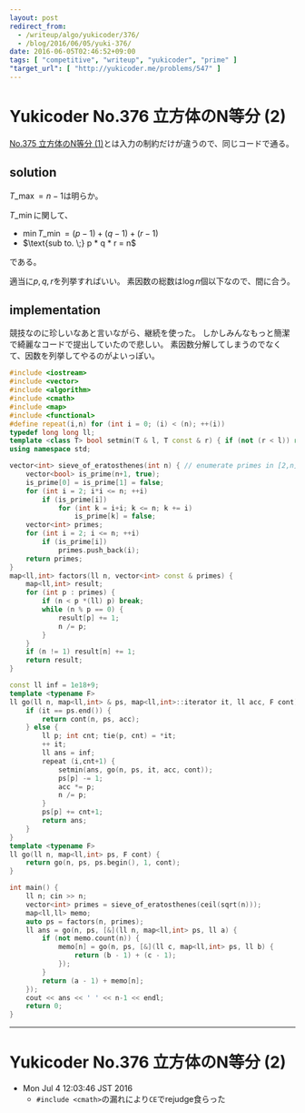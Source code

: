 ```yaml
---
layout: post
redirect_from:
  - /writeup/algo/yukicoder/376/
  - /blog/2016/06/05/yuki-376/
date: 2016-06-05T02:46:52+09:00
tags: [ "competitive", "writeup", "yukicoder", "prime" ]
"target_url": [ "http://yukicoder.me/problems/547" ]
---
```


# Yukicoder No.376 立方体のN等分 (2)

[No.375 立方体のN等分 (1)](http://yukicoder.me/problems/489)とは入力の制約だけが違うので、同じコードで通る。

## solution

$T\_\max = n - 1$は明らか。

$T\_\min$に関して、

-   $\min T\_\min = (p - 1) + (q - 1) + (r - 1)$
-   $\text{sub to. \;} p * q * r = n$

である。

適当に$p, q, r$を列挙すればいい。
素因数の総数は$\log n$個以下なので、間に合う。

## implementation

競技なのに珍しいなあと言いながら、継続を使った。
しかしみんなもっと簡潔で綺麗なコードで提出していたので悲しい。
素因数分解してしまうのでなくて、因数を列挙してやるのがよいっぽい。

``` c++
#include <iostream>
#include <vector>
#include <algorithm>
#include <cmath>
#include <map>
#include <functional>
#define repeat(i,n) for (int i = 0; (i) < (n); ++(i))
typedef long long ll;
template <class T> bool setmin(T & l, T const & r) { if (not (r < l)) return false; l = r; return true; }
using namespace std;

vector<int> sieve_of_eratosthenes(int n) { // enumerate primes in [2,n] with O(n log log n)
    vector<bool> is_prime(n+1, true);
    is_prime[0] = is_prime[1] = false;
    for (int i = 2; i*i <= n; ++i)
        if (is_prime[i])
            for (int k = i+i; k <= n; k += i)
                is_prime[k] = false;
    vector<int> primes;
    for (int i = 2; i <= n; ++i)
        if (is_prime[i])
            primes.push_back(i);
    return primes;
}
map<ll,int> factors(ll n, vector<int> const & primes) {
    map<ll,int> result;
    for (int p : primes) {
        if (n < p *(ll) p) break;
        while (n % p == 0) {
            result[p] += 1;
            n /= p;
        }
    }
    if (n != 1) result[n] += 1;
    return result;
}

const ll inf = 1e18+9;
template <typename F>
ll go(ll n, map<ll,int> & ps, map<ll,int>::iterator it, ll acc, F cont) {
    if (it == ps.end()) {
        return cont(n, ps, acc);
    } else {
        ll p; int cnt; tie(p, cnt) = *it;
        ++ it;
        ll ans = inf;
        repeat (i,cnt+1) {
            setmin(ans, go(n, ps, it, acc, cont));
            ps[p] -= 1;
            acc *= p;
            n /= p;
        }
        ps[p] += cnt+1;
        return ans;
    }
}
template <typename F>
ll go(ll n, map<ll,int> ps, F cont) {
    return go(n, ps, ps.begin(), 1, cont);
}

int main() {
    ll n; cin >> n;
    vector<int> primes = sieve_of_eratosthenes(ceil(sqrt(n)));
    map<ll,ll> memo;
    auto ps = factors(n, primes);
    ll ans = go(n, ps, [&](ll n, map<ll,int> ps, ll a) {
        if (not memo.count(n)) {
            memo[n] = go(n, ps, [&](ll c, map<ll,int> ps, ll b) {
                return (b - 1) + (c - 1);
            });
        }
        return (a - 1) + memo[n];
    });
    cout << ans << ' ' << n-1 << endl;
    return 0;
}
```

---

# Yukicoder No.376 立方体のN等分 (2)

-   Mon Jul  4 12:03:46 JST 2016
    -   `#include <cmath>`の漏れにより`CE`でrejudge食らった
